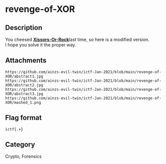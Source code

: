 # revenge-of-XOR

## Description

You cheesed [**Xissors-Or-Rock**](https://github.com/ainzs-evil-twin/ictf-Nov-2020/tree/main/Xissors-Or-Rock)last time, so here is a modified version.  
I hope you solve it the proper way.

## Attachments
 
`https://github.com/ainzs-evil-twin/ictf-Jan-2021/blob/main/revenge-of-XOR/abstract1.jpg`  
`https://github.com/ainzs-evil-twin/ictf-Jan-2021/blob/main/revenge-of-XOR/abstract2.jpg`  
`https://github.com/ainzs-evil-twin/ictf-Jan-2021/blob/main/revenge-of-XOR/abstract3.jpg`  
`https://github.com/ainzs-evil-twin/ictf-Jan-2021/blob/main/revenge-of-XOR/mashed_1.png`  


## Flag format

`ictf{.+}`

## Category

Crypto, Forensics
